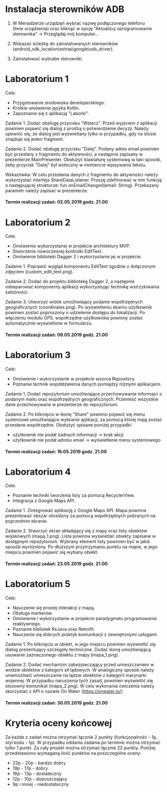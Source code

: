 # Instalacja sterowników ADB

1. W Menadżerze urządzęń wybrać nazwę podłączonego telefonu<br/> (Inne urządzenia) oraz kliknąć w opcję "Aktualizuj oprogramowanie sterownika" -> Przeglądaj mój komputer...

2. Wskazać ścieżkę do zainstalowanych sterowników (android_sdk_location\extras\google\usb_driver).

3. Zainstalować wybrabe sterowniki.


# Laboratorium 1

Cele: 

- Przygotowanie środowiska developerskiego.
- Krótkie omówienie języka Kotlin.
- Zapoznanie się z aplikacją "Laborki". 

Zadanie 1. Dodać obsługę przycisku "Wstecz". Przed wyjściem z aplikacji powinien pojawić się dialog z prośbą o potwierdzenie decyzji. Należy upewnić się, że dialog jest wyświetlany tylko w przypadku, gdy na stosie znajduje się jeden fragment.

Zadanie 2. Dodać obsługę przycisku "Dalej". Podany adres email powinien być przesłany z fragmentu do aktywności, a następnie zapisany w prezenterze MainPresenter. Obsłużyć klawiaturę systemową w taki sposób, żeby przycisk "Dalej" był widoczny w momencie wpisywania tekstu.

Wskazówka: W celu przesłania danych z fragmentu do aktywności należy wykorzystać interfejs ShareDataListener. Proszę zdefiniować w nim  funkcję o następującej strukturze: fun onEmailChanged(email: String). Przekazany parametr należy zapisać w prezenterze. 

#### Termin realizacji zadań: 02.05.2019 godz. 21.00


# Laboratorium 2

Cele:

- Omówienie wykorzystanej w projekcie architektury MVP.
- Stworzenie nowoczesnej kontrolki EditText.
- Omówienie biblioteki Dagger 2 i wykorzystanie jej w projekcie.

Zadanie 1. Poprawić wygląd komponentu EditText zgodnie z dołączonym zdjęciem (custom_edit_text.png).

Zadanie 2. Dodać do projektu bibliotekę Dagger 2, a następnie odseparować komponenty aplikacji wykorzystując technikę wstrzykiwania zależności.

Zadanie 3. Utworzyć widok umożliwiający podanie współrzędnych geograficznych (coordinates.png). Po wyświetleniu ekarnu użytkownik powinien zostać poproszony o udzielenie dostępu do lokalizacji. Po włączeniu modułu GPS, współrzędne użytkownika powinny zostać automatycznie wyświetlone w formularzu. 


#### Termin realizacji zadań: 09.05.2019 godz. 21.00


# Laboratorium 3

Cele: 

- Omówienie i wykorzystanie w projekcie wzorca Repository.
- Poznanie technik współdzielenia danych pomiędzy różnymi aplikacjami.

Zadanie 1. Dodać repozytorium umożliwiające przechowywanie informajci o podanym mailu oraz współrzędnych geograficznych.
Przenieść wszystkie dane przechowywane w prezenterze do repozytorium.

Zadanie 2. Po kliknięciu w ikonę "Share" powinno pojawić się menu systemowe umożliwiające wybranie aplikacji, za pomocą której mają zostać przesłane współrzędne. Obsłużyć opisane poniżej przypadki:

- użytkownik nie podał żadnych informacji -> brak akcji
- użytkownik nie podał adresu email -> wyświetlenie menu systemowego

#### Termin realizacji zadań: 16.05.2019 godz. 21.00


# Laboratorium 4

Cele: 

- Poznanie techniki tworzenia listy za pomocą RecyclerView.
- Integracja z Google Maps API.

Zadanie 1. Zintegrować aplikację z Google Maps API. Mapa powinna prezentować obszar określony za pomocą współrzędnych pobranych na poprzednim ekranie. 

Zadanie 2. Stworzyć ekran składający się z mapy oraz listy obiektów wojskowych (mapa_1.png). Lista powinna wyświetlać obiekty zapisane w dostępnym repozytorium. Wybrany element listy powinien być w jakiś sposób wyróżniony. Po dłuższym przytrzymaniu punktu na mapie, w jego miejscu powinien pojawić się wybany obiekt. 

#### Termin realizacji zadań: 23.05.2019 godz. 21.00


# Laboratorium 5

Cele:

- Nauczenie się prostej interakcji z mapą.
- Obsługa markerów.
- Omówienie i wykorzystanie w projekcie paradygmatu programowania reaktywnego.
- Poznanie bibliotek RxJava oraz Retrofit.
- Nauczenie się dobrych praktyk komunikacji z zewnętrznymi usługami.

Zadanie 1. Po kliknięciu w obiekt, w jego miejscu powinien wyświetlić się dialog prezentujący szczegóły techniczne. Dodać ikonę umożliwiającą usuwanie zaznaczonego obiektu z mapy (mapa_1.png).

Zadanie 2. Dodać mechanizm zabezpieczający przed umieszczaniem w wodzie obiektów z kategorii sił lądowych. W analogiczny sposób należy uniemożliwić umieszczanie na lądzie obiektów z kategorii marynarki wojennej. W przypadku naruszenia tych zasad, powinien wyświetlić się stosowny komunikat (mapa_2.png). W celu wykonania ćwiczenia należy skorzystać z API o nazwie On Water (https://onwater.io/).

#### Termin realizacji zadań: 30.05.2019 godz. 21.00


# Kryteria oceny końcowej

Za każde z zadań można otrzymać łącznie 2 punkty (funkcjonalność - 1p, styl kodu - 1p). W przypadku oddania zadania po terminie można otrzymać tylko 1 punkt. Za cały projekt można otrzymać łącznie 22 punkty. 
Poniżej przedstawiono wymaganą ilość punktów na poszczególne oceny:

- 22p - 20p - bardzo dobry
- 19p - 17p - dobry
- 16p - 13p - dostateczny
- 12p - 10p - dopuszczający
- 9p i mniej - niedostateczny
